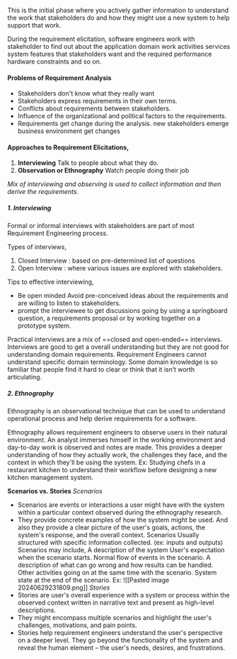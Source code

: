 This is the initial phase where you actively gather information to understand the work that stakeholders do and how they might use a new system to help support that work. 

During the requirement elicitation, software engineers work with stakeholder to find out about the
	application domain
	work activities
	services
	system features
that stakeholders want and the 
	required performance
	hardware constraints
and so on.

#### Problems of Requirement Analysis
- Stakeholders don't know what they really want
- Stakeholders express requirements in their own terms.
- Conflicts about requirements between stakeholders.
- Influence of the organizational and political factors to the requirements. 
- Requirements get change during the analysis.
	new stakeholders emerge
	business environment get changes

#### Approaches to Requirement Elicitations,
1. **Interviewing**
	Talk to people about what they do.
2. **Observation or Ethnography**
	Watch people doing their job

*Mix of interviewing and observing is used to collect information and then derive the requirements.*

##### 1. Interviewing
Formal or informal interviews with stakeholders are part of most Requirement Engineering process.

Types of interviews,
1. Closed Interview : based on pre-determined list of questions
2. Open Interview : where various issues are explored with stakeholders.

Tips to effective interviewing,
- Be open minded
	Avoid pre-conceived ideas about the requirements and are willing to listen to stakeholders. 
- prompt the interviewee to get discussions going by using a springboard question, a requirements proposal or by working together on a prototype system. 

Practical interviews are a mix of ==closed and open-ended== interviews.
Interviews are good to get a overall understanding but they are not good for understanding domain requirements. 
	Requirement Engineers cannot understand specific domain terminology. 
	Some domain knowledge is so familiar that people find it hard to clear or think that it isn’t worth articulating.
##### 2. Ethnography
Ethnography is an observational technique that can be used to understand operational process and help derive requirements for a software. 

Ethnography allows requirement engineers to observe users in their natural environment. 
An analyst immerses himself in the working environment and day-to-day work is observed and notes are made. 
This provides a deeper understanding of how they actually work, the challenges they face, and the context in which they'll be using the system. 
Ex: 
	Studying chefs in a restaurant kitchen to understand their workflow before designing a new kitchen management system.

**Scenarios vs. Stories**
*Scenarios*
- Scenarios are events or interactions a user might have with the system within a particular context observed during the ethnography research. 
- They provide concrete examples of how the system might be used. And also they provide a clear picture of the user's goals, actions, the system's response, and the overall context.
Scenarios Usually structured with specific information collected. (ex: inputs and outputs)
Scenarios may include,
	A description of the system
	User's expectation when the scenario starts.
	Normal flow of events in the scenario.
	A description of what can go wrong and how results can be handled.
	Other activities going on at the same time with the scenario. 
	System state at the end of the scenario. 
Ex:
![[Pasted image 20240629231809.png]]
*Stories*
- Stories are user's overall experience with a system or process within the observed context written in narrative text and present as high-level descriptions. 
- They might encompass multiple scenarios and highlight the user's challenges, motivations, and pain points.
- Stories help requirement engineers understand the user's perspective on a deeper level. They go beyond the functionality of the system and reveal the human element – the user's needs, desires, and frustrations.

